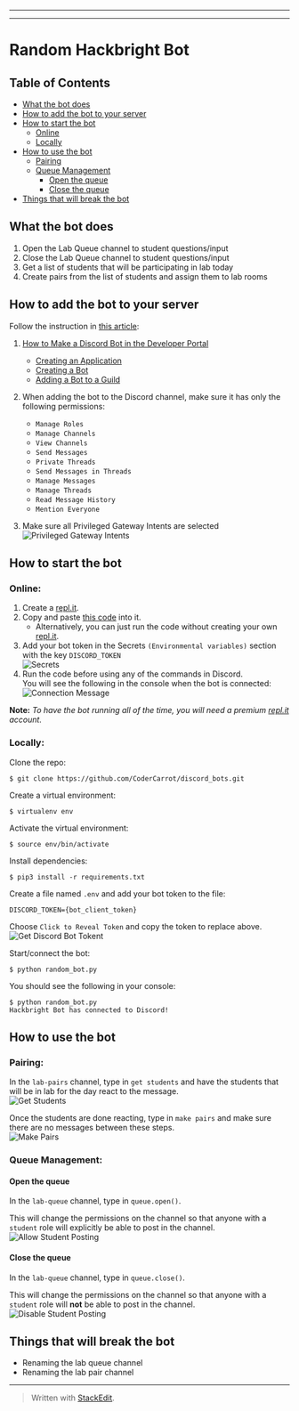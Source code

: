 <!DOCTYPE html>
<html>

<head>
  <meta charset="utf-8">
  <meta name="viewport" content="width=device-width, initial-scale=1.0">
  <link rel="stylesheet" href="https://stackedit.io/style.css" />
</head>


<body class="stackedit">
  <div class="stackedit__html"><hr>
<hr>
<h1 id="random-hackbright-bot">Random Hackbright Bot</h1>
<h2 id="table-of-contents">Table of Contents</h2>
<ul>
  <li><a href="https://github.com/CoderCarrot/discord_bots/tree/master/hackbright_bot#what-the-bot-does">What the bot does</a></li>
  <li><a href="https://github.com/CoderCarrot/discord_bots/tree/master#how-to-add-the-bot-to-your-server">How to add the bot to your server</a></li>
  <li><a href="https://github.com/CoderCarrot/discord_bots/tree/master/hackbright_bot#how-to-start-the-bot">How to start the bot</a>
    <ul>
      <li><a href="https://github.com/CoderCarrot/discord_bots/tree/master/hackbright_bot#online">Online</a></li>
      <li><a href="https://github.com/CoderCarrot/discord_bots/tree/master/hackbright_bot#locally">Locally</a></li>
    </ul>
  </li>
  <li><a href="https://github.com/CoderCarrot/discord_bots/tree/master/hackbright_bot#how-to-use-the-bot">How to use the bot</a>
    <ul>
      <li><a href="https://github.com/CoderCarrot/discord_bots/hackbright_bot#pairing">Pairing</a></li>
      <li><a href="https://github.com/CoderCarrot/discord_bots/hackbright_bot#queue-management">Queue Management</a>
        <ul>
          <li><a href="https://github.com/CoderCarrot/discord_bots/hackbright_bot#open-queue">Open the queue</a></li>
          <li><a href="https://github.com/CoderCarrot/discord_bots/hackbright_bot#close-queue">Close the queue</a></li>
        </ul>
      </li>
    </ul>
  </li>
  <li><a href="https://github.com/CoderCarrot/discord_bots/tree/master/hackbright_bot#things-that-will-break-the-bot">Things that will break the bot</a></li>
</ul>
<h2 id="what-the-bot-does">What the bot does</h2>
<ol>
  <li>Open the Lab Queue channel to student questions/input</li>
  <li>Close the Lab Queue channel to student questions/input</li>
  <li>Get a list of students that will be participating in lab today</li>
  <li>Create pairs from the list of students and assign them to lab rooms</li>
</ol>
<h2 id="how-to-add-the-bot-to-your-server">How to add the bot to your server</h2>
<p>Follow the instruction in <a href="https://realpython.com/how-to-make-a-discord-bot-python/">this article</a>:</p>
<ol>
  <li>
    <p><a href="https://realpython.com/how-to-make-a-discord-bot-python/#how-to-make-a-discord-bot-in-the-developer-portal">How to Make a Discord Bot in the Developer Portal</a></p>
    <ul>
      <li><a href="https://realpython.com/how-to-make-a-discord-bot-python/#creating-an-application">Creating an Application</a></li>
      <li><a href="https://realpython.com/how-to-make-a-discord-bot-python/#creating-a-bot">Creating a Bot</a></li>
      <li><a href="https://realpython.com/how-to-make-a-discord-bot-python/#adding-a-bot-to-a-guild">Adding a Bot to a Guild</a></li>
    </ul>
  </li>
  <li>
      <p>When adding the bot to the Discord channel, make sure it has only the following permissions:</p>
      <ul>
        <li><code>Manage Roles</code></li>
        <li><code>Manage Channels</code></li>
        <li><code>View Channels</code></li>
        <li><code>Send Messages</code></li>
        <li><code>Private Threads</code></li>
        <li><code>Send Messages in Threads</code></li>
        <li><code>Manage Messages</code></li>
        <li><code>Manage Threads</code></li>
        <li><code>Read Message History</code></li>
        <li><code>Mention Everyone</code></li>
      </ul>
  </li>
  <li>
  <p>Make sure all Privileged Gateway Intents are selected<br>
  <img src="http://g.recordit.co/vcDhvAXQeV.gif" alt="Privileged Gateway Intents"></p>
  </li>
</ol>
<h2 id="how-to-start-the-bot">How to start the bot</h2>
<h3 id="online">Online:</h3>
<ol>
  <li>Create a <a href="http://repl.it">repl.it</a>.</li>
  <li>Copy and paste <a href="https://replit.com/join/qkjipoinvw-codercarrot">this code</a> into it.
    <ul>
      <li>Alternatively, you can just run the code without creating your own <a href="http://repl.it">repl.it</a>.</li>
    </ul>
  </li>
  <li>Add your bot token in the Secrets <code>(Environmental variables)</code> section with the key <code>DISCORD_TOKEN</code><br>
  <img src="http://g.recordit.co/idEYvKbnFj.gif" alt="Secrets"></li>
  <li>Run the code before using any of the commands in Discord.<br>
  You will see the following in the console when the bot is connected:<br>
  <img src="http://g.recordit.co/10V1AnPzLi.gif" alt="Connection Message"></li>
</ol>
<p><strong>Note:</strong> <em>To have the bot running all of the time, you will need a premium <a href="http://repl.it">repl.it</a> account.</em></p>
<h3 id="locally">Locally:</h3>
<p>Clone the repo:</p>
<pre><code>$ git clone https://github.com/CoderCarrot/discord_bots.git
</code></pre>
<p>Create a virtual environment:</p>
<pre><code>$ virtualenv env
</code></pre>
<p>Activate the virtual environment:</p>
<pre><code>$ source env/bin/activate
</code></pre>
<p>Install dependencies:</p>
<pre><code>$ pip3 install -r requirements.txt
</code></pre>
<p>Create a file named <code>.env</code> and add your bot token to the file:</p>
<pre><code>DISCORD_TOKEN={bot_client_token}
</code></pre>
<p>Choose <code>Click to Reveal Token</code> and copy the token to replace above.<br>
<img src="http://g.recordit.co/qsU1LQwDax.gif" alt="Get Discord Bot Tokent"></p>
<p>Start/connect the bot:</p>
<pre><code>$ python random_bot.py
</code></pre>
<p>You should see the following in your console:</p>
<pre><code>$ python random_bot.py 
Hackbright Bot has connected to Discord!
</code></pre>
<h2 id="how-to-use-the-bot">How to use the bot</h2>
<h3 id="pairing">Pairing:</h3>
<p>In the <code>lab-pairs</code> channel, type in <code>get students</code> and have the students that will be in lab for the day react to the message.<br>
<img src="http://g.recordit.co/Qy4IanDShm.gif" alt="Get Students"></p>
<p>Once the students are done reacting, type in <code>make pairs</code> and make sure there are no messages between these steps.<br>
<img src="http://g.recordit.co/lyx1XfisAw.gif" alt="Make Pairs"></p>
<h3 id="queue-management">Queue Management:</h3>
<h4 id="open-queue">Open the queue</h4>
<p>In the <code>lab-queue</code> channel, type in <code>queue.open()</code>.</p>
<p>This will change the permissions on the channel so that anyone with a <code>student</code> role will explicitly be able to post in the channel.<br>
<img src="http://g.recordit.co/Op1I5bj5Ut.gif" alt="Allow Student Posting"></p>
<h4 id="close-queue">Close the queue</h4>
<p>In the <code>lab-queue</code> channel, type in <code>queue.close()</code>.</p>
<p>This will change the permissions on the channel so that anyone with a <code>student</code> role will <strong>not</strong> be able to post in the channel.<br>
<img src="http://g.recordit.co/ifvSRkkWhX.gif" alt="Disable Student Posting"></p>
<h2 id="things-that-will-break-the-bot">Things that will break the bot</h2>
<ul>
<li>Renaming the lab queue channel</li>
<li>Renaming the lab pair channel</li>
</ul>
<hr>
<blockquote>
<p>Written with <a href="https://stackedit.io/">StackEdit</a>.</p>
</blockquote>
</div>
</body>

</html>
